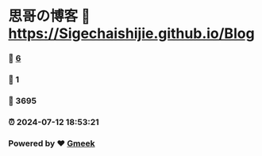 # 思哥の博客 :link: https://Sigechaishijie.github.io/Blog 
### :page_facing_up: [6](https://Sigechaishijie.github.io/Blog/tag.html) 
### :speech_balloon: 1 
### :hibiscus: 3695 
### :alarm_clock: 2024-07-12 18:53:21 
### Powered by :heart: [Gmeek](https://github.com/Meekdai/Gmeek)
